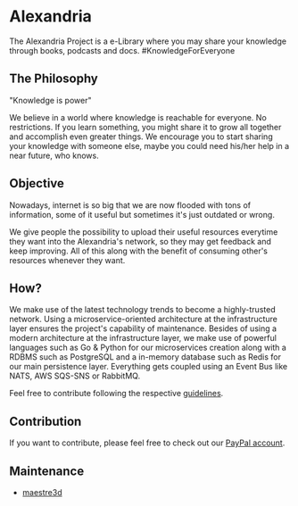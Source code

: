 # Alexandria
The Alexandria Project is a e-Library where you may share your knowledge through books, podcasts and docs. #KnowledgeForEveryone

## The Philosophy
"Knowledge is power"

We believe in a world where knowledge is reachable for everyone. No restrictions.
If you learn something, you might share it to grow all together and accomplish even greater things.
We encourage you to start sharing your knowledge with someone else, maybe you could need his/her help in a near future, who knows.

## Objective
Nowadays, internet is so big that we are now flooded with tons of information, some of it useful but sometimes it's just outdated or wrong.

We give people the possibility to upload their useful resources everytime they want into the Alexandria's network, so they may get feedback and keep improving. All of this along with the benefit of consuming other's resources whenever they want.

## How?
We make use of the latest technology trends to become a highly-trusted network.
Using a microservice-oriented architecture at the infrastructure layer ensures the project's capability of maintenance.
Besides of using a modern architecture at the infrastructure layer, we make use of powerful languages such as Go & Python for our microservices creation along with a RDBMS such as PostgreSQL and a in-memory database such as Redis for our main persistence layer.
Everything gets coupled using an Event Bus like NATS, AWS SQS-SNS or RabbitMQ.

Feel free to contribute following the respective [guidelines](https://github.com/maestre3d).

## Contribution
If you want to contribute, please feel free to check out our [PayPal account](https://github.com/maestre3d).

## Maintenance
- [maestre3d](https://github.com/maestre3d)
